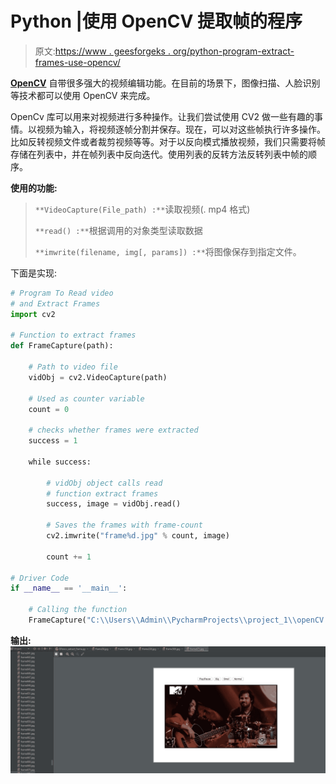 # Python |使用 OpenCV 提取帧的程序

> 原文:[https://www . geesforgeks . org/python-program-extract-frames-use-opencv/](https://www.geeksforgeeks.org/python-program-extract-frames-using-opencv/)

**[OpenCV](https://www.geeksforgeeks.org/tag/opencv/)** 自带很多强大的视频编辑功能。在目前的场景下，图像扫描、人脸识别等技术都可以使用 OpenCV 来完成。

OpenCv 库可以用来对视频进行多种操作。让我们尝试使用 CV2 做一些有趣的事情。以视频为输入，将视频逐帧分割并保存。现在，可以对这些帧执行许多操作。比如反转视频文件或者裁剪视频等等。对于以反向模式播放视频，我们只需要将帧存储在列表中，并在帧列表中反向迭代。使用列表的反转方法反转列表中帧的顺序。

**使用的功能:**

> `**VideoCapture(File_path) :**`读取视频(. mp4 格式)
> 
> `**read() :**`根据调用的对象类型读取数据
> 
> `**imwrite(filename, img[, params]) :**`将图像保存到指定文件。

下面是实现:

```py
# Program To Read video
# and Extract Frames
import cv2

# Function to extract frames
def FrameCapture(path):

    # Path to video file
    vidObj = cv2.VideoCapture(path)

    # Used as counter variable
    count = 0

    # checks whether frames were extracted
    success = 1

    while success:

        # vidObj object calls read
        # function extract frames
        success, image = vidObj.read()

        # Saves the frames with frame-count
        cv2.imwrite("frame%d.jpg" % count, image)

        count += 1

# Driver Code
if __name__ == '__main__':

    # Calling the function
    FrameCapture("C:\\Users\\Admin\\PycharmProjects\\project_1\\openCV.mp4")
```

**输出:**
![](img/c4557ea0cf8fba6abf837d9a3ee00b6b.png)